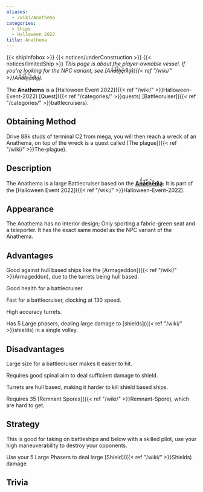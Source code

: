 ```yaml
---
aliases:
  - /wiki/Anathema
categories:
  - Ships
  - Halloween 2022
title: Anathema
---
```


{{< shipInfobox >}} {{< notices/underConstruction >}} {{< notices/limitedShip >}} _This page is about the player-ownable vessel. If you're looking for the NPC variant, see [An̶͋̈́a̶̍̆t̵̀̏h̷͓̚e̵̩͒m̷͗͊a̴̬͗]({{< ref "/wiki/" >}}An̶͋̈́a̶̍̆t̵̀̏h̷͓̚e̵̩͒m̷͗͊a̴̬͗)._

The **Anathema** is a [Halloween Event 2022]({{< ref "/wiki/" >}}Halloween-Event-2022) [Quest]({{< ref "/categories/" >}}quests) [Battlecruiser]({{< ref "/categories/" >}}battlecruisers).

## Obtaining Method

Drive 88k studs of terminal C2 from mega, you will then reach a wreck of an Anathema, on top of the wreck is a quest called [The plague]({{< ref "/wiki/" >}}The-plague).

## Description

The Anathema is a large Battlecruiser based on the **[An̶͋̈́a̶̍̆t̵̀̏h̷͓̚e̵̩͒m̷͗͊a̴̬͗](https://robloxgalaxy.wiki/wiki/An%CC%B6%CD%8B%CD%84a%CC%B6%CC%8D%CC%86t%CC%B5%CC%80%CC%8Fh%CC%B7%CC%9A%CD%93e%CC%B5%CD%92%CC%A9m%CC%B7%CD%97%CD%8Aa%CC%B4%CD%97%CC%AC)**. It is part of the [Halloween Event 2022]({{< ref "/wiki/" >}}Halloween-Event-2022).

## Appearance

The Anathema has no interior design; Only sporting a fabric-green seat and a teleporter. It has the exact same model as the NPC variant of the Anathema.

## Advantages

Good against hull based ships like the [Armageddon]({{< ref "/wiki/" >}}Armageddon), due to the turrets being hull based.

Good health for a battlecruiser.

Fast for a battlecruiser, clocking at 130 speed.

High accuracy turrets.

Has 5 Large phasers, dealing large damage to [shields]({{< ref "/wiki/" >}}shields) in a single volley.

## Disadvantages

Large size for a battlecruiser makes it easier to hit.

Requires good spinal aim to deal sufficient damage to shield.

Turrets are hull based, making it harder to kill shield based ships.

Requires 35 [Remnant Spores]({{< ref "/wiki/" >}}Remnant-Spore), which are hard to get.

## Strategy

This is good for taking on battleships and below with a skilled pilot, use your high maneuverability to destroy your opponents.

Use your 5 Large Phasers to deal large [Shield]({{< ref "/wiki/" >}}Shields) damage

## Trivia
